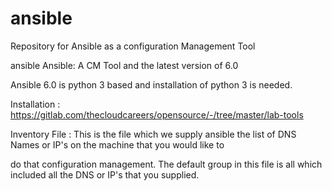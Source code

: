 # ansible
Repository for Ansible as a configuration Management Tool 

ansible
Ansible: A CM Tool and the latest version of 6.0

Ansible 6.0 is python 3 based and installation of python 3 is needed.

Installation : https://gitlab.com/thecloudcareers/opensource/-/tree/master/lab-tools 

Inventory File : This is the file which we supply ansible the list of DNS Names or IP's on the machine that you would like to

do that configuration management. The default group in this file is all which included all the DNS or IP's that you supplied.
